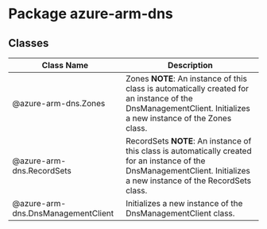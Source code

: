 # Package azure-arm-dns
## Classes
| Class Name | Description |
|---|---|
| @azure-arm-dns.Zones |Zones __NOTE__: An instance of this class is automatically created for an instance of the DnsManagementClient. Initializes a new instance of the Zones class.|
| @azure-arm-dns.RecordSets |RecordSets __NOTE__: An instance of this class is automatically created for an instance of the DnsManagementClient. Initializes a new instance of the RecordSets class.|
| @azure-arm-dns.DnsManagementClient |Initializes a new instance of the DnsManagementClient class.|

